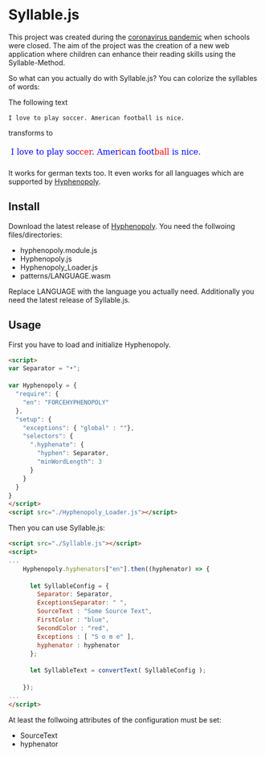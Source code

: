 # Syllable.js
This project was created during the [coronavirus pandemic](https://en.wikipedia.org/wiki/2019%E2%80%9320_coronavirus_pandemic) when schools were closed. The aim of the project was the creation of a new web application where children can enhance their reading skills using the Syllable-Method.

So what can you actually do with Syllable.js? You can colorize the syllables of words:

The following text
```
I love to play soccer. American football is nice.
```
transforms to

![colorized english text](./img/example_en.png)

It works for german texts too. It even works for all languages which are supported by [Hyphenopoly](https://github.com/mnater/Hyphenopoly).

## Install
Download the latest release of [Hyphenopoly](https://github.com/mnater/Hyphenopoly). You need the follwoing files/directories:

* hyphenopoly.module.js
* Hyphenopoly.js
* Hyphenopoly_Loader.js
* patterns/LANGUAGE.wasm

Replace LANGUAGE with the language you actually need. Additionally you need the latest release of Syllable.js.

## Usage
First you have to load and initialize Hyphenopoly.
```HTML
<script>
var Separator = "•";

var Hyphenopoly = {
  "require": {
    "en": "FORCEHYPHENOPOLY"
  },
  "setup": {
    "exceptions": { "global" : ""},
    "selectors": {
      ".hyphenate": {
        "hyphen": Separator,
        "minWordLength": 3
      }
    }
  }
}
</script>
<script src="./Hyphenopoly_Loader.js"></script>
```

Then you can use Syllable.js:
```HTML
<script src="./Syllable.js"></script>
<script>
...
    Hyphenopoly.hyphenators["en"].then((hyphenator) => {

      let SyllableConfig = {
        Separator: Separator,
        ExceptionsSeparator: " ",
        SourceText : "Some Source Text",
        FirstColor : "blue",
        SecondColor : "red",
        Exceptions : [ "S o m e" ],
        hyphenator : hyphenator
      };

      let SyllableText = convertText( SyllableConfig );

    });
...
</script>
```
At least the follwoing attributes of the configuration must be set:

* SourceText
* hyphenator
